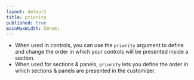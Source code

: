 ```yaml
---
layout: default
title: priority
published: true
mainMaxWidth: 50rem;
---
```


* When used in controls, you can use the `priority` argument to define and change the order in which your controls will be presented inside a section.
* When used for sections & panels, `priority` lets you define the order in which sections & panels are presented in the customizer.
